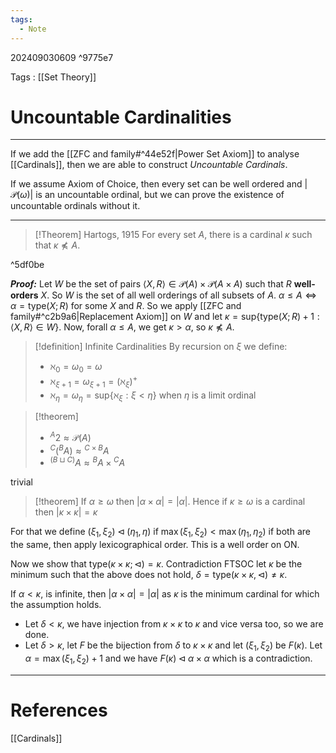```yaml
---
tags:
  - Note
---
```

202409030609 ^9775e7

Tags : [[Set Theory]]
# Uncountable Cardinalities
---
If we add the [[ZFC and family#^44e52f|Power Set Axiom]] to analyse [[Cardinals]], then we are able to construct *Uncountable Cardinals*.

If we assume Axiom of Choice, then every set can be well ordered and $|\mathcal P(\omega)|$ is an uncountable ordinal, but we can prove the existence of uncountable ordinals without it.

---

>[!Theorem] Hartogs, 1915
>For every set $A$, there is a cardinal $\kappa$ such that $\kappa \not\preceq A$.

^5df0be

***Proof:***
Let $W$ be the set of pairs $\langle X, R\rangle\in \mathcal P(A) \times \mathcal P(A \times A)$ such that $R$ **well-orders** $X$. So $W$ is the set of all well orderings of all subsets of $A$. $\alpha \le A \iff \alpha = \text{type}(X; R)$ for some $X$ and $R$. So we apply [[ZFC and family#^c2b9a6|Replacement Axiom]] on $W$ and let $\kappa = \text{sup} \{ \text{type}(X; R)+1 : \langle X, R \rangle \in W\}$. Now, forall $\alpha \le A$, we get $\kappa > \alpha$, so $\kappa \not\preceq A$.

>[!definition] Infinite Cardinalities
>By recursion on $\xi$ we define:
>- $\aleph_0 = \omega_{0}=\omega$
>- $\aleph_{\xi+1} = \omega_{\xi+1} = (\aleph_{\xi})^+$
>- $\aleph_{\eta}=\omega_{\eta}=\text{sup}\{ \aleph_{\xi} : \xi < \eta\}$ when $\eta$ is a limit ordinal

>[!theorem]
>- ${}^A{2} \approx \mathcal P(A)$
>- ${}^C(^B A) \approx {}^{C\times B}A$
>- ${}^{(B \sqcup C)} A\approx{}^BA \times {}^CA$

trivial

>[!theorem]
>If $\alpha \ge \omega$ then $|\alpha \times \alpha| = |\alpha|$. Hence if $\kappa \ge \omega$ is a cardinal then $|\kappa \times \kappa| = \kappa$

For that we define $(\xi_{1},\xi_{2}) \triangleleft (\eta_{1}, \eta)$ if $\max(\xi_{1}, \xi_{2}) < \max(\eta_{1},\eta_{2})$ if both are the same, then apply lexicographical order. This is a well order on $\text{ON}$.

Now we show that $\text{type}(\kappa \times \kappa ; \triangleleft) = \kappa$.
Contradiction FTSOC let $\kappa$ be the minimum such that the above does not hold, $\delta = \text{type}(\kappa \times \kappa, \triangleleft) \ne \kappa$.

If $\alpha < \kappa$, is infinite, then $|\alpha \times \alpha| = |\alpha|$ as $\kappa$ is the minimum cardinal for which the assumption holds.

- Let $\delta < \kappa$, we have injection from $\kappa \times \kappa$ to $\kappa$ and vice versa too, so we are done.
- Let $\delta > \kappa$, let $F$ be the bijection from $\delta$ to $\kappa \times \kappa$ and let $(\xi_{1}, \xi_{2})$ be $F(\kappa)$. Let $\alpha = \max(\xi_1, \xi_2)+1$ and we have $F(\kappa) \triangleleft \alpha \times\alpha$ which is a contradiction.  


---
# References
[[Cardinals]]
